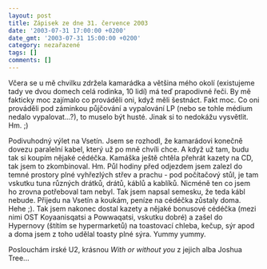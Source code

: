 ```yaml
---
layout: post
title: Zápisek ze dne 31. července 2003
date: '2003-07-31 17:00:00 +0200'
date_gmt: '2003-07-31 15:00:00 +0200'
category: nezařazené
tags: []
comments: []
---
```

<p>Včera se u mě chvilku zdržela kamarádka a většina mého okolí (existujeme tady ve dvou domech celá rodinka, 10 lidí)   má teď prapodivné řeči. By mě fakticky moc zajímalo co prováděli oni, když měli šestnáct. Fakt moc.   Co oni prováděli pod záminkou půjčování a vypalování LP (nebo se tohle médium nedalo vypalovat...?),   to muselo být husté. Jinak si to nedokážu vysvětlit. Hm. ;)</p>
<p>Podivuhodný výlet na Vsetín. Jsem se rozhodl, že kamarádovi konečně dovezu paralelní kabel, který už po mně   chvíli chce. A když už tam, budu tak si koupím nějaké cédéčka. Kamáška ještě chtěla přehrát kazety na CD, tak jsem to zkombinoval.   Hm. Půl hodiny před odjezdem jsem zalezl do temné   prostory plné vyhřezlých střev a prachu - pod počítačový stůl, je tam vskutku tuna různých drátků, drátů, káblů a   kablíků. Nicméně ten co jsem ho zrovna potřeboval tam nebyl. Tak jsem napsal semesku, že teda kábl nebude.   Přijedu na Vsetín a koukám, peníze na cédéčka zůstaly doma. Hehe ;). Tak jsem nakonec dostal kazety a nějaké bonusové   cédéčka (mezi nimi OST Koyaanisqatsi a Powwaqatsi, vskutku dobré) a zašel do Hypernovy (štítím se hypermarketů)   na toastovací chleba, kečup, sýr apod a doma jsem z toho udělal toasty plné sýra. Yummy yummy.</p>
<p>Poslouchám irské U2, krásnou <i title="tady býval odkaz na soubor 'with_or_without_you.htm'">With or without you</i>   z jejich alba Joshua Tree...</p>

